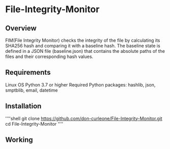 # File-Integrity-Monitor
## Overview
FIM(File Integrity Monitor) checks the integrity of the file by calculating its SHA256 hash and comparing it with a baseline hash. The baseline state is defined in a JSON file (baseline.json) that contains the absolute paths of the files and their corresponding hash values.

## Requirements
Linux OS
Python 3.7 or higher
Required Python packages: hashlib, json, smptblib, email, datetime

## Installation
''''shell
git clone https://github.com/don-curleone/File-Integrity-Monitor.git
cd File-Integrity-Monitor
''''

## Working

